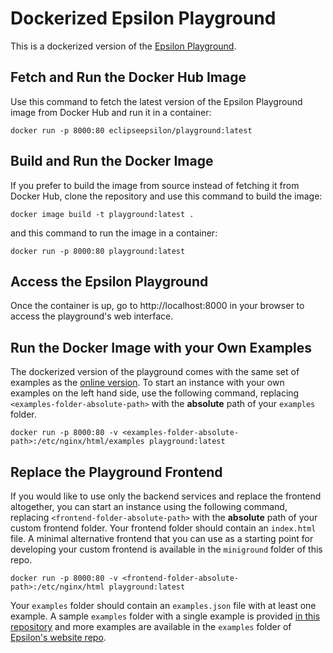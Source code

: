 # Dockerized Epsilon Playground

This is a dockerized version of the [Epsilon Playground](https://eclipse.org/epsilon/live).

## Fetch and Run the Docker Hub Image

Use this command to fetch the latest version of the Epsilon Playground image from Docker Hub and run it in a container:

```shell
docker run -p 8000:80 eclipseepsilon/playground:latest
```

## Build and Run the Docker Image

If you prefer to build the image from source instead of fetching it from Docker Hub, clone the repository and use this command to build the image:

```shell
docker image build -t playground:latest .
```

and this command to run the image in a container:

```shell
docker run -p 8000:80 playground:latest
```

## Access the Epsilon Playground

Once the container is up, go to http://localhost:8000 in your browser to access the playground's web interface.

## Run the Docker Image with your Own Examples

The dockerized version of the playground comes with the same set of examples as the [online version](https://eclipse.org/epsilon/live). To start an instance with your own examples on the left hand side, use the following command, replacing `<examples-folder-absolute-path>` with the **absolute** path of your `examples` folder.

```shell
docker run -p 8000:80 -v <examples-folder-absolute-path>:/etc/nginx/html/examples playground:latest
```

## Replace the Playground Frontend

If you would like to use only the backend services and replace the frontend altogether, you can start an instance using the following command, replacing `<frontend-folder-absolute-path>` with the **absolute** path of your custom frontend folder. Your frontend folder should contain an `index.html` file. A minimal alternative frontend that you can use as a starting point for developing your custom frontend is available in the `miniground` folder of this repo.

```shell
docker run -p 8000:80 -v <frontend-folder-absolute-path>:/etc/nginx/html playground:latest
```
Your `examples` folder should contain an `examples.json` file with at least one example. A sample `examples` folder with a single example is provided [in this repository](examples) and more examples are available in the `examples` folder of [Epsilon's website repo](https://git.eclipse.org/c/www.eclipse.org/epsilon.git/tree/live/examples).
